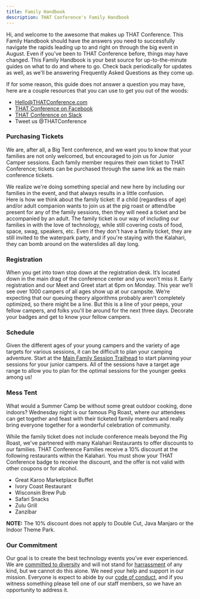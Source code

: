 ```yaml
---
title: Family Handbook
description: THAT Conference's Family Handbook
---
```


Hi, and welcome to the awesome that makes up THAT Conference. This Family Handbook should have the answers you need to successfully navigate
the rapids leading up to and right on through the big event in August. Even if you've been to THAT Conference before, things may have
changed. This Family Handbook is your best source for up-to-the-minute guides on what to do and where to go. Check back periodically
for updates as well, as we'll be answering Frequently Asked Questions as they come up.

If for some reason, this guide does not answer a question you may have, here are a couple resources that you can use to get you out
of the woods:

- [Hello@THATConference.com](mailto:Hello@THATConference.com)
- <a href="http://www.facebook.com/ThatConference" target="_blank">THAT Conference on Facebook</a>
- <a href="http://thatslack.thatconference.com/" target="_blank">THAT Conference on Slack</a>
- Tweet us @THATConference

### Purchasing Tickets

We are, after all, a Big Tent conference, and we want you to know that your families are not only welcomed, but encouraged to join us for
Junior Camper sessions. Each family member requires their own ticket to THAT Conference; tickets can be purchased through the same link as the main conference tickets.

We realize we're doing something special and new here by including our families in the event, and that always results in a little confusion.  
Here is how we think about the family ticket: If a child (regardless of age) and/or adult companion wants to join us at the pig roast or
attend/be present for any of the family sessions, then they will need a ticket and be accompanied by an adult. The family ticket is our way
of including our families in with the love of technology, while still covering costs of food, space, swag, speakers, etc. Even if they don't
have a family ticket, they are still invited to the waterpark party, and if you're staying with the Kalahari, they can bomb around on the
waterslides all day long.

### Registration

When you get into town stop down at the registration desk. It’s located down in the main drag of the conference center and you won’t miss it.
Early registration and our Meet and Greet start at 6pm on Monday. This year we’ll see over 1000 campers of all ages show up at our campsite.
We’re expecting that our queuing theory algorithms probably aren't completely optimized, so there might be a line. But this is a line of your
peeps, your fellow campers, and folks you'll be around for the next three days. Decorate your badges and get to know your fellow campers.

### Schedule

Given the different ages of your young campers and the variety of age targets for various sessions, it can be difficult to plan
your camping adventure. Start at the [Main Family Session Trailhead](work-in-progress) to start planning your
sessions for your junior campers. All of the sessions have a target age range to allow you to plan for the optimal sessions for the
younger geeks among us!

### Mess Tent

What would a Summer Camp be without some great outdoor cooking, done indoors? Wednesday night is our famous Pig Roast, where our attendees can
get together and feast with their ticketed family members and really bring everyone together for a wonderful celebration of community.

While the family ticket does not include conference meals beyond the Pig Roast, we've
partnered with many Kalahari Restaurants to offer discounts to our families. THAT Conference Families receive a 10% discount at the following restaurants
within the Kalahari. You must show your THAT Conference badge to receive the discount, and the offer is not valid with other coupons or for alcohol.

- Great Karoo Marketplace Buffet
- Ivory Coast Restaurant
- Wisconsin Brew Pub
- Safari Snacks
- Zulu Grill
- Zanzibar

**NOTE:** The 10% discount does not apply to Double Cut, Java Manjaro or the Indoor Theme Park.

### Our Commitment

Our goal is to create the best technology events you’ve ever experienced. We are [committed to diversity](commitment-to-diversity)
and will not stand for [harrassment](anti-harassment-policy) of any kind, but we cannot do this alone. We
need your help and support in our mission. Everyone is expect to abide by our [code of conduct](code-of-conduct),
and if you witness something please tell one of our staff members, so we have an opportunity to address it.
